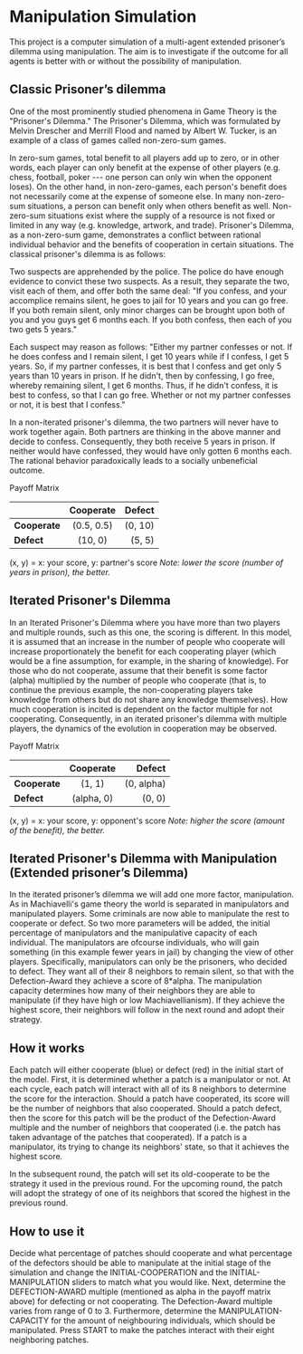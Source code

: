 # Manipulation Simulation

This project is a computer simulation of a multi-agent extended prisoner’s dilemma using manipulation. The aim is to investigate if the outcome for all agents is better with or without the possibility of manipulation. 

## Classic Prisoner’s dilemma

One of the most prominently studied phenomena in Game Theory is the "Prisoner's Dilemma." The Prisoner's Dilemma, which was formulated by Melvin Drescher and Merrill Flood and named by Albert W. Tucker, is an example of a class of games called non-zero-sum games.

In zero-sum games, total benefit to all players add up to zero, or in other words, each player can only benefit at the expense of other players (e.g. chess, football, poker --- one person can only win when the opponent loses). On the other hand, in non-zero-games, each person's benefit does not necessarily come at the expense of someone else. In many non-zero-sum situations, a person can benefit only when others benefit as well. Non-zero-sum situations exist where the supply of a resource is not fixed or limited in any way (e.g. knowledge, artwork, and trade). Prisoner's Dilemma, as a non-zero-sum game, demonstrates a conflict between rational individual behavior and the benefits of cooperation in certain situations. The classical prisoner's dilemma is as follows:

Two suspects are apprehended by the police. The police do have enough evidence to convict these two suspects. As a result, they separate the two, visit each of them, and offer both the same deal: "If you confess, and your accomplice remains silent, he goes to jail for 10 years and you can go free. If you both remain silent, only minor charges can be brought upon both of you and you guys get 6 months each. If you both confess, then each of you two gets 5 years."

Each suspect may reason as follows: "Either my partner confesses or not. If he does confess and I remain silent, I get 10 years while if I confess, I get 5 years. So, if my partner confesses, it is best that I confess and get only 5 years than 10 years in prison. If he didn't, then by confessing, I go free, whereby remaining silent, I get 6 months. Thus, if he didn't confess, it is best to confess, so that I can go free. Whether or not my partner confesses or not, it is best that I confess."

In a non-iterated prisoner's dilemma, the two partners will never have to work together again. Both partners are thinking in the above manner and decide to confess. Consequently, they both receive 5 years in prison. If neither would have confessed, they would have only gotten 6 months each. The rational behavior paradoxically leads to a socially unbeneficial outcome.

Payoff Matrix

|                  | **Cooperate**  | **Defect**    |
| :---             |     :---:      |          ---: |
| **Cooperate**    | (0.5, 0.5)     | (0, 10)       |
| **Defect**       | (10, 0)        |  (5, 5)       |


(x, y) = x: your score, y: partner's score
_Note: lower the score (number of years in prison), the better._


## Iterated Prisoner's Dilemma

In an Iterated Prisoner's Dilemma where you have more than two players and multiple rounds, such as this one, the scoring is different. In this model, it is assumed that an increase in the number of people who cooperate will increase proportionately the benefit for each cooperating player (which would be a fine assumption, for example, in the sharing of knowledge). For those who do not cooperate, assume that their benefit is some factor (alpha) multiplied by the number of people who cooperate (that is, to continue the previous example, the non-cooperating players take knowledge from others but do not share any knowledge themselves). How much cooperation is incited is dependent on the factor multiple for not cooperating. Consequently, in an iterated prisoner's dilemma with multiple players, the dynamics of the evolution in cooperation may be observed.

Payoff Matrix

|                  | **Cooperate**  | **Defect**    |
| :---             |     :---:      |          ---: |
| **Cooperate**    | (1, 1)         | (0, alpha)    |
| **Defect**       | (alpha, 0)     |  (0, 0)       |

(x, y) = x: your score, y: opponent's score
_Note: higher the score (amount of the benefit), the better._


## Iterated Prisoner's Dilemma with Manipulation (Extended prisoner’s Dilemma)

In the iterated prisoner’s dilemma we will add one more factor, manipulation. As in Machiavelli's game theory the world is separated in manipulators and manipulated players. Some criminals are now able to manipulate the rest to cooperate or defect. So two more parameters will be added, the initial percentage of manipulators and the manipulative capacity of each individual.
The manipulators are ofcourse individuals, who will gain something (in this example fewer years in jail) by changing the view of other players. Specifically, manipulators can only be the prisoners, who decided to defect. They want all of their 8 neighbors to remain silent, so that with the Defection-Award they achieve a score of 8*alpha. The manipulation capacity determines how many of their neighbors they are able to manipulate (if they have high or low Machiavellianism). If they achieve the highest score, their neighbors will follow in the next round and adopt their strategy.

## How it works

Each patch will either cooperate (blue) or defect (red) in the initial start of the model. First, it is determined whether a patch is a manipulator or not. At each cycle, each patch will interact with all of its 8 neighbors to determine the score for the interaction. Should a patch have cooperated, its score will be the number of neighbors that also cooperated. Should a patch defect, then the score for this patch will be the product of the Defection-Award multiple and the number of neighbors that cooperated (i.e. the patch has taken advantage of the patches that cooperated). If a patch is a manipulator, its trying to change its neighbors' state, so that it achieves the highest score.

In the subsequent round, the patch will set its old-cooperate to be the strategy it used in the previous round. For the upcoming round, the patch will adopt the strategy of one of its neighbors that scored the highest in the previous round.


## How to use it

Decide what percentage of patches should cooperate and what percentage of the defectors should be able to manipulate at the initial stage of the simulation and change the INITIAL-COOPERATION and the INITIAL-MANIPULATION sliders to match what you would like. Next, determine the DEFECTION-AWARD multiple (mentioned as alpha in the payoff matrix above) for defecting or not cooperating. The Defection-Award multiple varies from range of 0 to 3. Furthermore, determine the MANIPULATION-CAPACITY for the amount of neighbouring individuals, which should be manipulated. Press START to make the patches interact with their eight neighboring patches.

